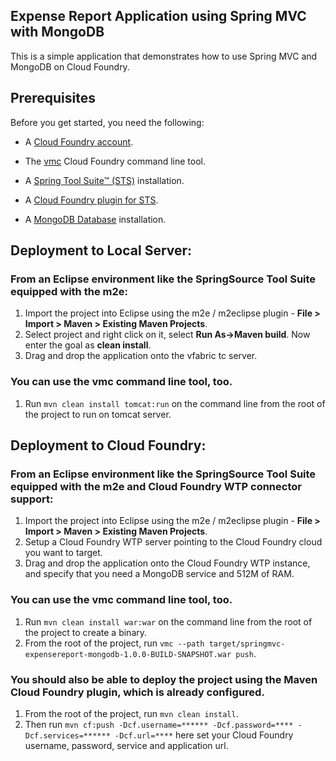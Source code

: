 ## Expense Report Application using Spring MVC with MongoDB
This is a simple application that demonstrates how to use Spring MVC and MongoDB on Cloud Foundry.

## Prerequisites
Before you get started, you need the following:

+  A [Cloud Foundry account](http://cloudfoundry.com/signup).

+  The [vmc](/tools/vmc/installing-vmc.html) Cloud Foundry command line tool.

+  A [Spring Tool Suite™ (STS)](http://www.springsource.org/spring-tool-suite-download) installation.

+  A [Cloud Foundry plugin for STS](/tools/STS/configuring-STS.html).

+  A [MongoDB Database](http://www.mongodb.org/) installation.

## Deployment to Local Server:
### From an Eclipse environment like the SpringSource Tool Suite equipped with the m2e:

1. Import the project into Eclipse using the m2e / m2eclipse plugin - **File > Import > Maven > Existing Maven Projects**. 
2. Select project and right click on it, select **Run As->Maven build**. Now enter the goal as **clean install**.
3. Drag and drop the application onto the vfabric tc server.

### You can use the vmc command line tool, too.
1. Run `mvn clean install tomcat:run` on the command line from the root of the project to run on tomcat server. 

## Deployment to Cloud Foundry:
### From an Eclipse environment like the SpringSource Tool Suite equipped with the m2e and Cloud Foundry WTP connector support:

1. Import the project into Eclipse using the m2e / m2eclipse plugin - **File > Import > Maven > Existing Maven Projects**. 
2. Setup a Cloud Foundry WTP server pointing to the Cloud Foundry cloud you want to target.
3. Drag and drop the application onto the Cloud Foundry WTP instance, and specify that you need a MongoDB service and 512M of RAM.

### You can use the vmc command line tool, too.
1. Run `mvn clean install war:war` on the command line from the root of the project to create a binary. 
2. From the root of the project, run `vmc --path target/springmvc-expensereport-mongodb-1.0.0-BUILD-SNAPSHOT.war push`.

### You should also be able to deploy the project using the Maven Cloud Foundry plugin, which is already configured.
1. From the root of the project, run `mvn clean install`.
2. Then run `mvn cf:push -Dcf.username=****** -Dcf.password=**** -Dcf.services=****** -Dcf.url=****` here set your Cloud Foundry username, password, service and application url.
